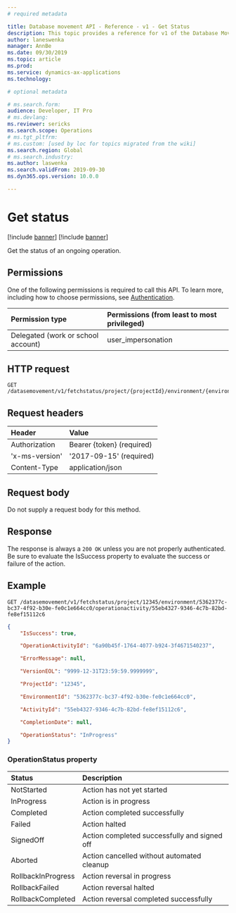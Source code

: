 ```yaml
---
# required metadata

title: Database movement API - Reference - v1 - Get Status
description: This topic provides a reference for v1 of the Database Movement API. 
author: laneswenka
manager: AnnBe
ms.date: 09/30/2019
ms.topic: article
ms.prod: 
ms.service: dynamics-ax-applications
ms.technology: 

# optional metadata

# ms.search.form: 
audience: Developer, IT Pro
# ms.devlang: 
ms.reviewer: sericks
ms.search.scope: Operations
# ms.tgt_pltfrm: 
# ms.custom: [used by loc for topics migrated from the wiki]
ms.search.region: Global
# ms.search.industry: 
ms.author: laswenka
ms.search.validFrom: 2019-09-30
ms.dyn365.ops.version: 10.0.0

---
```


# Get status

[!include [banner](../includes/banner.md)]
[!include [banner](../includes/preview-banner.md)]

Get the status of an ongoing operation.

## Permissions
One of the following permissions is required to call this API. To learn more, including how to choose permissions, see [Authentication](../dbmovement-api-authentication.md).

|Permission type      | Permissions (from least to most privileged)              |
|:--------------------|:---------------------------------------------------------|
|Delegated (work or school account) | user_impersonation   |

## HTTP request
<!-- { "blockType": "ignored" } -->
```http
GET /datasemovement/v1/fetchstatus/project/{projectId}/environment/{environmentId}/operationactivity/{operationactivityId}
```
## Request headers

| Header        | Value                      |
|:--------------|:---------------------------|
| Authorization | Bearer {token} (required)  |
| 'x-ms-version'| '2017-09-15' (required)    |
| Content-Type  | application/json           |

## Request body
Do not supply a request body for this method.

## Response
The response is always a `200 OK` unless you are not properly authenticated.  Be sure to evaluate the IsSuccess property to evaluate the success or failure of the action.

## Example
```http
GET /datasemovement/v1/fetchstatus/project/12345/environment/5362377c-bc37-4f92-b30e-fe0c1e664cc0/operationactivity/55eb4327-9346-4c7b-82bd-fe8ef15112c6
```
```json
{
    "IsSuccess": true,

    "OperationActivityId": "6a90b45f-1764-4077-b924-3f4671540237",

    "ErrorMessage": null,

    "VersionEOL": "9999-12-31T23:59:59.9999999",

    "ProjectId": "12345",

    "EnvironmentId": "5362377c-bc37-4f92-b30e-fe0c1e664cc0",

    "ActivityId": "55eb4327-9346-4c7b-82bd-fe8ef15112c6",

    "CompletionDate": null,

    "OperationStatus": "InProgress"
}
```

### OperationStatus property
| Status       | Description|
|:---------------|:----------|
|NotStarted | Action has not yet started|
|InProgress | Action is in progress|
|Completed | Action completed successfully|
|Failed | Action halted|
|SignedOff | Action completed successfully and signed off|
|Aborted | Action cancelled without automated cleanup|
|RollbackInProgress | Action reversal in progress|
|RollbackFailed | Action reversal halted|
|RollbackCompleted | Action reversal completed successfully|
